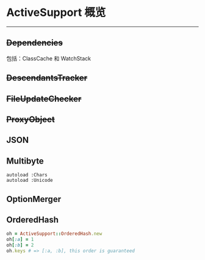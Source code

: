 # ActiveSupport 概览






-----------


## ~~Dependencies~~

包括：ClassCache 和 WatchStack

## ~~DescendantsTracker~~

## ~~FileUpdateChecker~~

## ~~ProxyObject~~

## JSON

## Multibyte

    autoload :Chars
    autoload :Unicode

## OptionMerger

## OrderedHash

```ruby
oh = ActiveSupport::OrderedHash.new
oh[:a] = 1
oh[:b] = 2
oh.keys # => [:a, :b], this order is guaranteed
```

